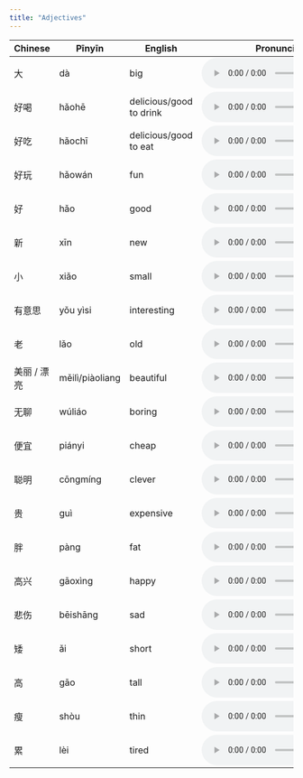 ```yaml
---
title: "Adjectives"
---
```


 Chinese | Pīnyīn | English | Pronunciation
------------- | ------------- | ------------- | -------------
大|dà|big|<audio controls src="/assets/audio/adjectives/adj-01.wav" class="audio-control" />
好喝|hǎohē|delicious/good to drink|<audio controls src="/assets/audio/adjectives/adj-02.wav" class="audio-control" />
好吃|hǎochī|delicious/good to eat|<audio controls src="/assets/audio/adjectives/adj-03.wav" class="audio-control" />
好玩|hǎowán|fun|<audio controls src="/assets/audio/adjectives/adj-04.wav" class="audio-control" />
好|hǎo|good|<audio controls src="/assets/audio/adjectives/adj-05.wav" class="audio-control" />
新|xīn|new|<audio controls src="/assets/audio/adjectives/adj-06.wav" class="audio-control" />
小|xiǎo|small|<audio controls src="/assets/audio/adjectives/adj-07.wav" class="audio-control" />
有意思|yǒu yìsi|interesting|<audio controls src="/assets/audio/adjectives/adj-08.wav" class="audio-control" />
老|lǎo|old|<audio controls src="/assets/audio/adjectives/adj-09.wav" class="audio-control" />
美丽 / 漂亮|měilì/piàoliang|beautiful|<audio controls src="/assets/audio/adjectives/adj-10.wav" class="audio-control" />
无聊|wúliáo|boring|<audio controls src="/assets/audio/adjectives/adj-11.wav" class="audio-control" />
便宜|piányi|cheap|<audio controls src="/assets/audio/adjectives/adj-12.wav" class="audio-control" />
聪明|cōngmíng|clever|<audio controls src="/assets/audio/adjectives/adj-13.wav" class="audio-control" />
贵|guì|expensive|<audio controls src="/assets/audio/adjectives/adj-14.wav" class="audio-control" />
胖|pàng|fat|<audio controls src="/assets/audio/adjectives/adj-15.wav" class="audio-control" />
高兴|gāoxìng|happy|<audio controls src="/assets/audio/adjectives/adj-16.wav" class="audio-control" />
悲伤|bēishāng|sad|<audio controls src="/assets/audio/adjectives/adj-17.wav" class="audio-control" />
矮|ǎi|short|<audio controls src="/assets/audio/adjectives/adj-18.wav" class="audio-control" />
高|gāo|tall|<audio controls src="/assets/audio/adjectives/adj-19.wav" class="audio-control" />
瘦|shòu|thin|<audio controls src="/assets/audio/adjectives/adj-20.wav" class="audio-control" />
累|lèi|tired|<audio controls src="/assets/audio/adjectives/adj-21.wav" class="audio-control" />